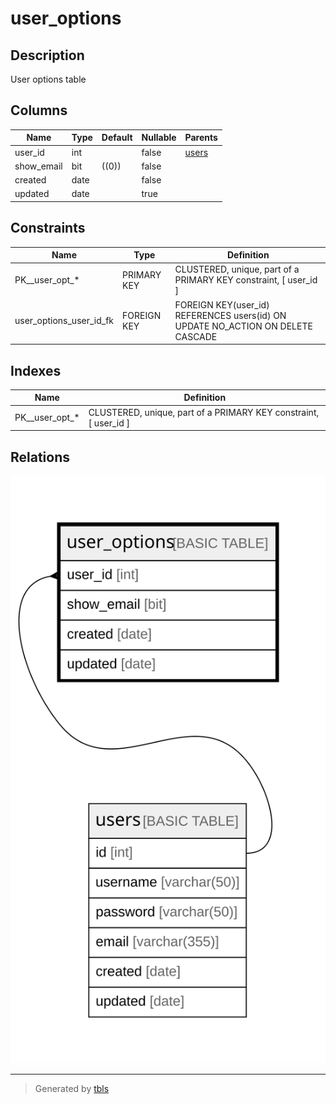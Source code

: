 # user_options

## Description

User options table

## Columns

| Name | Type | Default | Nullable | Parents |
| ---- | ---- | ------- | -------- | ------- |
| user_id | int |  | false | [users](users.md) |
| show_email | bit | ((0)) | false |  |
| created | date |  | false |  |
| updated | date |  | true |  |

## Constraints

| Name | Type | Definition |
| ---- | ---- | ---------- |
| PK__user_opt_* | PRIMARY KEY | CLUSTERED, unique, part of a PRIMARY KEY constraint, [ user_id ] |
| user_options_user_id_fk | FOREIGN KEY | FOREIGN KEY(user_id) REFERENCES users(id) ON UPDATE NO_ACTION ON DELETE CASCADE |

## Indexes

| Name | Definition |
| ---- | ---------- |
| PK__user_opt_* | CLUSTERED, unique, part of a PRIMARY KEY constraint, [ user_id ] |

## Relations

![er](user_options.svg)

---

> Generated by [tbls](https://github.com/k1LoW/tbls)
